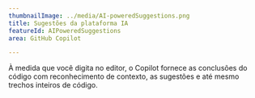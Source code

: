 ```yaml
---
thumbnailImage: ../media/AI-poweredSuggestions.png
title: Sugestões da plataforma IA
featureId: AIPoweredSuggestions
area: GitHub Copilot

---
```



À medida que você digita no editor, o Copilot fornece as conclusões do código com reconhecimento de contexto, as sugestões e até mesmo trechos inteiros de código.

